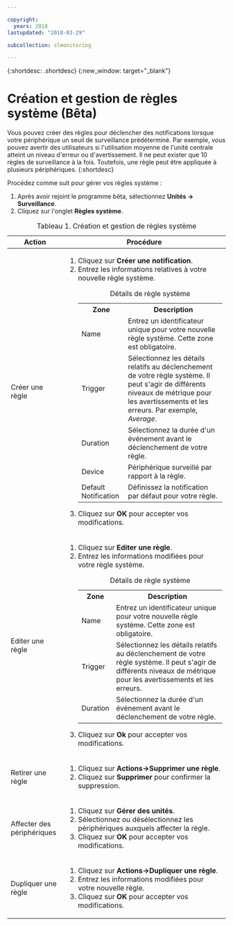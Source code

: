 ```yaml
---

copyright:
  years: 2018
lastupdated: "2018-03-29"

subcollection: slmonitoring

---
```


{:shortdesc: .shortdesc}
{:new_window: target="_blank"}

# Création et gestion de règles système (Bêta)
Vous pouvez créer des règles pour déclencher des notifications lorsque votre périphérique un seuil de surveillance prédéterminé. Par exemple, vous pouvez avertir des utilisateurs si l'utilisation moyenne de l'unité centrale atteint un niveau d'erreur ou d'avertissement. Il ne peut exister que 10 règles de surveillance à la fois. Toutefois, une règle peut être appliquée à plusieurs périphériques.
{:shortdesc}


Procédez comme suit pour gérer vos règles système :
1. Après avoir rejoint le programme bêta, sélectionnez **Unités -> Surveillance**.
2. Cliquez sur l'onglet **Règles système**.

<table>
   <CAPTION>Tableau 1. Création et gestion de règles système</CAPTION>
   <THEAD>
   <TR>
   <th>Action</th>
   <th>Procédure</th>
   </TR>
   </THEAD>
   <TBODY>
   <tr>
   <td>Créer une règle</td>
   <td>
   <ol>
     <li>Cliquez sur <b>Créer une notification</b>.</li>
     <li>Entrez les informations relatives à votre nouvelle règle système.

<table>
  <caption>Détails de règle système</caption>
  <tr>
     <th>Zone</th>
     <th>Description</th>
  </tr>
  <tr>
    <td>Name</td>
    <td>Entrez un identificateur unique pour votre nouvelle règle système. Cette zone est obligatoire.</td>
  </tr>
  <tr>
    <td>Trigger</td>
    <td>Sélectionnez les détails relatifs au déclenchement de votre règle système. Il peut s'agir de différents niveaux de métrique pour les avertissements et les erreurs. Par exemple, <i>Average</i>.</td>
  </tr>
   <tr>
    <td>Duration</td>
     <td>Sélectionnez la durée d'un événement avant le déclenchement de votre règle.</td>
  </tr>
   <tr>
    <td>Device</td>
    <td>Périphérique surveillé par rapport à la règle.</td>
  </tr>
   <tr>
    <td>Default Notification</td>
    <td>Définissez la notification par défaut pour votre règle.</td>
  </tr>
</table>
</li>
<li>Cliquez sur <b>OK</b> pour accepter vos modifications.</li>
   </ol>
   </td>
   </tr>
   <tr>
   <td>Editer une règle</td>
   <td>
   <ol>
     <li>Cliquez sur <b>Editer une règle</b>.</li>
    <li>Entrez les informations modifiées pour votre règle système.

<table>
  <caption>Détails de règle système</caption>
  <tr>
     <th>Zone</th>
     <th>Description</th>
  </tr>
  <tr>
    <td>Name</td>
    <td>Entrez un identificateur unique pour votre nouvelle règle système. Cette zone est obligatoire.</td>
  </tr>
  <tr>
    <td>Trigger</td>
    <td>Sélectionnez les détails relatifs au déclenchement de votre règle système. Il peut s'agir de différents niveaux de métrique pour les avertissements et les erreurs.</td>
  </tr>
   <tr>
    <td>Duration</td>
     <td>Sélectionnez la durée d'un événement avant le déclenchement de votre règle.</td>
  </tr>
</table>
</li>
<li>Cliquez sur <b>Ok</b> pour accepter vos modifications.</li>
   </ol>
   </td>
   </tr>
   <tr>
   <td>Retirer une règle</td>
   <td>
   <ol>
     <li>Cliquez sur <b>Actions->Supprimer une règle</b>.</li>
     <li>Cliquez sur <b>Supprimer</b> pour confirmer la suppression.</li>
   </ol>
   </td>
   </tr>
   <tr>
  <td>Affecter des périphériques</td>
  <td>
    <ol>
      <li>Cliquez sur <b>Gérer des unités</b>.</li>
      <li>Sélectionnez ou désélectionnez les périphériques auxquels affecter la règle.</li>
       <li>Cliquez sur <b>OK</b> pour accepter vos modifications.</li>
    </ol>
      </td>
  </tr>
   <tr>
  <td>Dupliquer une règle</td>
  <td>
    <ol>
      <li>Cliquez sur <b>Actions->Dupliquer une règle</b>.</li>
      <li>Entrez les informations modifiées pour votre nouvelle règle.</li>
       <li>Cliquez sur <b>OK</b> pour accepter vos modifications.</li>
    </ol>
      </td>
  </tr>

   </TBODY>
   </table>
